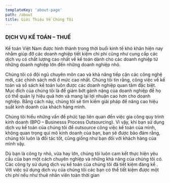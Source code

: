 ```yaml
---
templateKey: 'about-page'
path: /about
title: Giới Thiệu Về Chúng Tôi
---
```

### DỊCH VỤ KẾ TOÁN – THUẾ
Kế toán Việt Nam được hình thành trong thời buổi kinh tế khó khăn hiện nay nhằm giúp đỡ các doanh nghiệp tiết kiệm chi phí cũng như cung cấp các dịch vụ có chất lượng cao nhất về kế toán dành cho các doanh nghiệp từ những doanh nghiệp lớn đến những doanh nghiệp nhỏ.

Chúng tôi có đội ngũ chuyên môn cao và khả năng tiếp cận các công nghệ mới, các chính sách mới ở mức cao nhất. Chúng tôi tin rằng, công việc về kế toán và sổ sách kế toán luôn được các doanh nghiệp quan tâm đặc biệt. Mục đích của chúng tôi là để giảm bớt gánh nặng của doanh nghiệp để họ có thể quản lý hiệu quả hơn và mang lại lợi nhuận cao hơn cho doanh nghiệp. Bằng cách này, chúng tôi sẽ tìm kiếm giải pháp để nâng cao hiệu suất kinh doanh của khách hàng mình. 

Chúng tôi hiểu những vấn đề phức tạp liên quan đến việc gia công quy trình kinh doanh (BPO – Businesss Process Outsourcing). Vì vậy, khi bạn sử dụng dịch vụ kế toán của chúng tôi để outsource công việc kế toán của mình, không quan trọng qui mô kinh doanh của bạn, bạn sẽ được bảo đảm rằng, chúng tôi luôn là đối tác tốt, cũng giống như bạn đối với khách hàng của mình vậy. 

Dù bạn là công ty nhỏ, vừa hay lớn, chúng tôi luôn cam kết thực hiện yêu cầu của bạn một cách chuyên nghiệp và những khả năng của chúng tôi có. Các công ty sử dụng dịch vụ kế toán của chúng tôi đã tiết kiệm đáng kể . Với việc sử dụng dịch vụ của chúng tôi các bạn có thể tiết kiệm được một chi phí nếu như thuê nhân viên toàn thời gian

